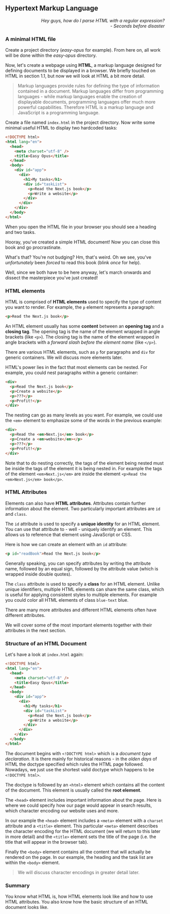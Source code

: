 ## Hypertext Markup Language

<div style="text-align: right"> <i> Hey guys, how do I parse HTML with a regular expression? <br> - Seconds before disaster </i> </div>

### A minimal HTML file

Create a project directory (_easy-opus_ for example).
From here on, all work will be done within the _easy-opus_ directory.

Now, let's create a webpage using **HTML**, a markup language designed for defining documents to be displayed in a browser.
We briefly touched on HTML in section 1.1, but now we will look at HTML a bit more detail.

> Markup languages provide rules for defining the type of information contained in a document.
> Markup languages differ from programming languages - while markup languages enable the creation of displayable documents, programming languages offer much more powerful capabilities.
> Therefore HTML is a markup language and JavaScript is a programming language.

Create a file named `index.html` in the project directory.
Now write some minimal useful HTML to display two hardcoded tasks:

```html
<!DOCTYPE html>
<html lang="en">
  <head>
    <meta charset="utf-8" />
    <title>Easy Opus</title>
  </head>
  <body>
    <div id="app">
      <div>
        <h1>My tasks</h1>
        <div id="taskList">
          <p>Read the Next.js book</p>
          <p>Write a website</p>
        </div>
      </div>
    </div>
  </body>
</html>
```

When you open the HTML file in your browser you should see a heading and two tasks.

Hooray, you've created a simple HTML document!
Now you can close this book and go procrastinate.

What's that?
You're not budging?
Hm, that's weird.
Oh we see, you've _unfortunately_ been _forced_ to read this book (blink _once_ for help).

Well, since we both have to be here anyway, let's march onwards and dissect the masterpiece you've just created!

### HTML elements

HTML is comprised of **HTML elements** used to specify the type of content you want to render.
For example, the `p` element represents a paragraph:

```html
<p>Read the Next.js book</p>
```

An HTML element usually has some **content** between an **opening tag** and a **closing tag**.
The opening tag is the name of the element wrapped in angle brackets (like `<p>`).
The closing tag is the name of the element wrapped in angle brackets with a _forward slash before the element name_ (like `</p>`).

There are various HTML elements, such as `p` for paragraphs and `div` for generic containers.
We will discuss more elements later.

HTML's power lies in the fact that most elements can be nested.
For example, you could nest paragraphs within a generic container:

```html
<div>
  <p>Read the Next.js book</p>
  <p>Create a website</p>
  <p>???</p>
  <p>Profit!</p>
</div>
```

The nesting can go as many levels as you want.
For example, we could use the `<em>` element to emphasize some of the words in the previous example:

```html
<div>
  <p>Read the <em>Next.js</em> book</p>
  <p>Create a <em>website</em></p>
  <p>???</p>
  <p>Profit!</p>
</div>
```

Note that to do nesting correctly, the tags of the element being nested must be inside the tags of the element it is being nested in.
For example the tags of the element `<em>Next.js</em>` are inside the element `<p>Read the <em>Next.js</em> book</p>`.

### HTML Attributes

Elements can also have **HTML attributes**.
Attributes contain further information about the element.
Two particularly important attributes are `id` and `class`.

The `id` attribute is used to specify a **unique identity** for an HTML element.
You can use that attribute to - well - uniquely identify an element.
This allows us to reference that element using JavaScript or CSS.

Here is how we can create an element with an `id` attribute:

```html
<p id="readBook">Read the Next.js book</p>
```

Generally speaking, you can specify attributes by writing the attribute name, followed by an equal sign, followed by the attribute value (which is wrapped inside double quotes).

The `class` attribute is used to specify a **class** for an HTML element.
Unlike unique identifiers, multiple HTML elements can share the same class, which is useful for applying consistent styles to multiple elements.
For example you could color all HTML elements of class `blue-text` blue.

There are many more attributes and different HTML elements often have different attributes.

We will cover some of the most important elements together with their attributes in the next section.

### Structure of an HTML Document

Let's have a look at `index.html` again:

```html
<!DOCTYPE html>
<html lang="en">
  <head>
    <meta charset="utf-8" />
    <title>Easy Opus</title>
  </head>
  <body>
    <div id="app">
      <div>
        <h1>My tasks</h1>
        <div id="taskList">
          <p>Read the Next.js book</p>
          <p>Write a website</p>
        </div>
      </div>
    </div>
  </body>
</html>
```

The document begins with `<!DOCTYPE html>` which is a _document type declaration_.
It is there mainly for historical reasons - in the _olden days_ of HTML the doctype specified which rules the HTML page followed.
Nowadays, we just use the shortest valid doctype which happens to be `<!DOCTYPE html>`.

The doctype is followed by an `<html>` element which contains all the content of the document.
This element is usually called the **root element**.

The `<head>` element includes important information about the page.
Here is where we could specify how our page would appear in search results, which character encoding our website uses and more.

In our example the `<head>` element includes a `<meta>` element with a `charset` attribute and a `<title>` element.
This particular `<meta>` element describes the character encoding for the HTML document (we will return to this later in more detail) and the `<title>` element sets the title of the page (i.e. the title that will appear in the browser tab).

Finally the `<body>` element contains all the content that will actually be rendered on the page.
In our example, the heading and the task list are within the `<body>` element.

> We will discuss character encodings in greater detail later.

### Summary

You know what HTML is, how HTML elements look like and how to use HTML attributes.
You also know how the basic structure of an HTML document looks like.

